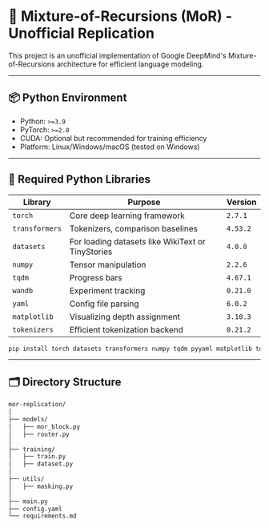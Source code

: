 # 🧠 Mixture-of-Recursions (MoR) - Unofficial Replication
This project is an unofficial implementation of Google DeepMind's Mixture-of-Recursions architecture for efficient language modeling.

---

## 📦 Python Environment

- Python: `>=3.9`
- PyTorch: `>=2.0`
- CUDA: Optional but recommended for training efficiency
- Platform: Linux/Windows/macOS (tested on Windows)

---

## 🧰 Required Python Libraries

| Library        | Purpose                                           | Version     |
|----------------|---------------------------------------------------|-------------|
| `torch`        | Core deep learning framework                      | `2.7.1`     |
| `transformers` | Tokenizers, comparison baselines                  | `4.53.2`    |
| `datasets`     | For loading datasets like WikiText or TinyStories | `4.0.0`     |
| `numpy`        | Tensor manipulation                               | `2.2.6`     |
| `tqdm`         | Progress bars                                     | `4.67.1`    |
| `wandb`        | Experiment tracking                               | `0.21.0`    |
| `yaml`         | Config file parsing                               | `6.0.2`     |
| `matplotlib`   | Visualizing depth assignment                      | `3.10.3`    |
| `tokenizers`   | Efficient tokenization backend                    | `0.21.2`    |

```bash
pip install torch datasets transformers numpy tqdm pyyaml matplotlib tokenizers wandb
```

---

## 🗂️ Directory Structure

```bash
mor-replication/
│
├── models/
│   ├── mor_block.py
│   ├── router.py
│
├── training/
│   ├── train.py
│   ├── dataset.py
│
├── utils/
│   ├── masking.py
│
├── main.py
├── config.yaml
└── requirements.md
